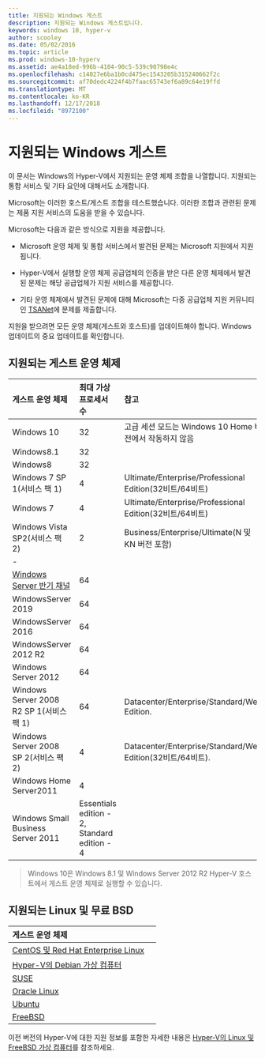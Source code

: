 ```yaml
---
title: 지원되는 Windows 게스트
description: 지원되는 Windows 게스트입니다.
keywords: windows 10, hyper-v
author: scooley
ms.date: 05/02/2016
ms.topic: article
ms.prod: windows-10-hyperv
ms.assetid: ae4a18ed-996b-4104-90c5-539c90798e4c
ms.openlocfilehash: c14027e6ba1b0cd475ec1543205b315240662f2c
ms.sourcegitcommit: af70dedc4224f4b7faac65743ef6a89c64e19ffd
ms.translationtype: MT
ms.contentlocale: ko-KR
ms.lasthandoff: 12/17/2018
ms.locfileid: "8972100"
---
```

# <a name="supported-windows-guests"></a>지원되는 Windows 게스트

이 문서는 Windows의 Hyper-V에서 지원되는 운영 체제 조합을 나열합니다.  지원되는 통합 서비스 및 기타 요인에 대해서도 소개합니다.

Microsoft는 이러한 호스트/게스트 조합을 테스트했습니다.  이러한 조합과 관련된 문제는 제품 지원 서비스의 도움을 받을 수 있습니다.

Microsoft는 다음과 같은 방식으로 지원을 제공합니다.

* Microsoft 운영 체제 및 통합 서비스에서 발견된 문제는 Microsoft 지원에서 지원됩니다.

* Hyper-V에서 실행할 운영 체제 공급업체의 인증을 받은 다른 운영 체제에서 발견된 문제는 해당 공급업체가 지원 서비스를 제공합니다.

* 기타 운영 체제에서 발견된 문제에 대해 Microsoft는 다중 공급업체 지원 커뮤니티인 [TSANet](http://www.tsanet.org/)에 문제를 제출합니다.

지원을 받으려면 모든 운영 체제(게스트와 호스트)를 업데이트해야 합니다.  Windows 업데이트의 중요 업데이트를 확인합니다.

## <a name="supported-guest-operating-systems"></a>지원되는 게스트 운영 체제

| 게스트 운영 체제 |  최대 가상 프로세서 수 | 참고 |
|:-----|:-----|:-----|
| Windows 10 | 32 |고급 세션 모드는 Windows 10 Home 버전에서 작동하지 않음 |
| Windows8.1 | 32 | |
| Windows8 | 32 ||
| Windows 7 SP 1(서비스 팩 1) | 4 | Ultimate/Enterprise/Professional Edition(32비트/64비트) |
| Windows 7 | 4 | Ultimate/Enterprise/Professional Edition(32비트/64비트) |
| Windows Vista SP2(서비스 팩 2) | 2 | Business/Enterprise/Ultimate(N 및 KN 버전 포함) |
| - | | |
| [Windows Server 반기 채널](https://docs.microsoft.com/en-us/windows-server/get-started/semi-annual-channel-overview) | 64 | |
| WindowsServer 2019 | 64 | |
| WindowsServer 2016 | 64 | |
| WindowsServer 2012 R2 | 64 | |
| Windows Server 2012 | 64 | |
| Windows Server 2008 R2 SP 1(서비스 팩 1) | 64 | Datacenter/Enterprise/Standard/Web Edition. |
| Windows Server 2008 SP 2(서비스 팩 2) | 4 | Datacenter/Enterprise/Standard/Web Edition(32비트/64비트). |
| Windows Home Server2011 | 4 | |
| Windows Small Business Server 2011 | Essentials edition - 2, Standard edition - 4 | |

> Windows 10은 Windows 8.1 및 Windows Server 2012 R2 Hyper-V 호스트에서 게스트 운영 체제로 실행할 수 있습니다.

## <a name="supported-linux-and-free-bsd"></a>지원되는 Linux 및 무료 BSD

| 게스트 운영 체제 |  |
|:-----|:------|
| [CentOS 및 Red Hat Enterprise Linux](https://technet.microsoft.com/library/dn531026.aspx) | |
| [Hyper-V의 Debian 가상 컴퓨터](https://technet.microsoft.com/library/dn614985.aspx) | |
| [SUSE](https://technet.microsoft.com/en-us/library/dn531027.aspx) | |
| [Oracle Linux](https://technet.microsoft.com/en-us/library/dn609828.aspx)  | |
| [Ubuntu](https://technet.microsoft.com/en-us/library/dn531029.aspx) | |
| [FreeBSD](https://technet.microsoft.com/library/dn848318.aspx) | |

이전 버전의 Hyper-V에 대한 지원 정보를 포함한 자세한 내용은 [Hyper-V의 Linux 및 FreeBSD 가상 컴퓨터](https://technet.microsoft.com/library/dn531030.aspx)를 참조하세요.
